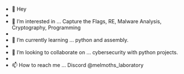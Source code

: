 - 👋 Hey
- 
- 👀 I’m interested in ... Capture the Flags, RE, Malware Analysis, Cryptography, Programming
- 
- 🌱 I’m currently learning ... python and assembly.
- 
- 💞️ I’m looking to collaborate on ... cybersecurity with python projects.
- 
- 📫 How to reach me ... Discord @melmoths_laboratory


